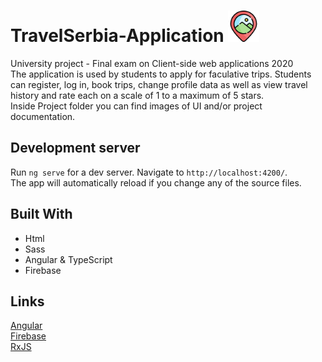 # TravelSerbia-Application <img src="travel-serbia/src/assets/img/travel.png" alt="Logo" width="50px"/>
University project - Final exam on Client-side web applications 2020 <br/>
The application is used by students to apply for faculative trips. Students can register, log in, book trips, change profile data as well as view travel history and rate each on a scale of 1 to a maximum of 5 stars.<br/>
Inside Project folder you can find images of UI and/or project documentation.

## Development server

Run `ng serve` for a dev server. Navigate to `http://localhost:4200/`.<br/>
The app will automatically reload if you change any of the source files.

## Built With
* Html 
* Sass
* Angular & TypeScript
* Firebase 

## Links
[Angular](https://angular.io)<br/>
[Firebase](https://firebase.google.com)<br/>
[RxJS](http://reactivex.io)<br/>

